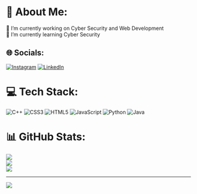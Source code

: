 # 💫 About Me:
🔭 I’m currently working on Cyber Security and Web Development<br>🌱 I’m currently learning Cyber Security<br>


## 🌐 Socials:
[![Instagram](https://img.shields.io/badge/Instagram-%23E4405F.svg?logo=Instagram&logoColor=white)](https://instagram.com/luckylucifor) [![LinkedIn](https://img.shields.io/badge/LinkedIn-%230077B5.svg?logo=linkedin&logoColor=white)](https://linkedin.com/in/harsh-raj-a29314288) 

# 💻 Tech Stack:
![C++](https://img.shields.io/badge/c++-%2300599C.svg?style=for-the-badge&logo=c%2B%2B&logoColor=white) ![CSS3](https://img.shields.io/badge/css3-%231572B6.svg?style=for-the-badge&logo=css3&logoColor=white) ![HTML5](https://img.shields.io/badge/html5-%23E34F26.svg?style=for-the-badge&logo=html5&logoColor=white) ![JavaScript](https://img.shields.io/badge/javascript-%23323330.svg?style=for-the-badge&logo=javascript&logoColor=%23F7DF1E) ![Python](https://img.shields.io/badge/python-3670A0?style=for-the-badge&logo=python&logoColor=ffdd54) ![Java](https://img.shields.io/badge/java-%23ED8B00.svg?style=for-the-badge&logo=openjdk&logoColor=white)
# 📊 GitHub Stats:
![](https://github-readme-stats.vercel.app/api?username=harshRaj7789&theme=dark&hide_border=false&include_all_commits=true&count_private=false)<br/>
![](https://github-readme-streak-stats.herokuapp.com/?user=harshRaj7789&theme=dark&hide_border=false)<br/>
![](https://github-readme-stats.vercel.app/api/top-langs/?username=harshRaj7789&theme=dark&hide_border=false&include_all_commits=true&count_private=false&layout=compact)

---
[![](https://visitcount.itsvg.in/api?id=harshRaj7789&icon=0&color=0)](https://visitcount.itsvg.in)

<!-- Proudly created with GPRM ( https://gprm.itsvg.in ) -->
